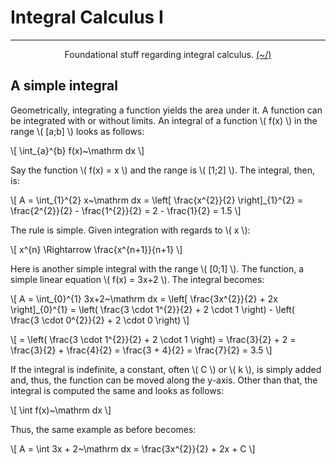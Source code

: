 # Integral Calculus I

---

<center>
<p>Foundational stuff regarding integral calculus. <a href="../../../Home.html">(~/)</a></p>
</center>

## A simple integral

Geometrically, integrating a function yields the area under it. A function can be integrated with or without limits. An integral of a function \\( f(x) \\) in the range \\( [a;b] \\) looks as follows:

\\[ 
\int\_{a}^{b} f(x)~\mathrm dx 
\\]

Say the function \\( f(x) = x \\) and the range is \\( [1;2] \\). The integral, then, is:

\\[
A =
\int\_{1}^{2} x~\mathrm dx =
\left[ \frac{x^{2}}{2} \right]\_{1}^{2} =
\frac{2^{2}}{2} - \frac{1^{2}}{2} =
2 - \frac{1}{2} =
1.5
\\]

The rule is simple. Given integration with regards to \\( x \\):

\\[
x^{n} \Rightarrow \frac{x^{n+1}}{n+1}
\\]

Here is another simple integral with the range \\( [0;1] \\). The function, a simple linear equation \\( f(x) = 3x+2 \\). The integral becomes:

\\[
A =
\int\_{0}^{1} 3x+2~\mathrm dx =
\left[ \frac{3x^{2}}{2} + 2x \right]_{0}^{1} =
\left( \frac{3 \cdot 1^{2}}{2} + 2 \cdot 1 \right) - \left( \frac{3 \cdot 0^{2}}{2} + 2 \cdot 0 \right)
\\]

\\[
= \left( \frac{3 \cdot 1^{2}}{2} + 2 \cdot 1 \right) =
\frac{3}{2} + 2 =
\frac{3}{2} + \frac{4}{2} =
\frac{3 + 4}{2} =
\frac{7}{2} =
3.5
\\]

If the integral is indefinite, a constant, often \\( C \\) or \\( k \\), is simply added and, thus, the function can be moved along the y-axis. Other than that, the integral is computed the same and looks as follows:

\\[ \int f(x)~\mathrm dx \\]

Thus, the same example as before becomes:

\\[
A =
\int 3x + 2~\mathrm dx =
\frac{3x^{2}}{2} + 2x + C
\\]


